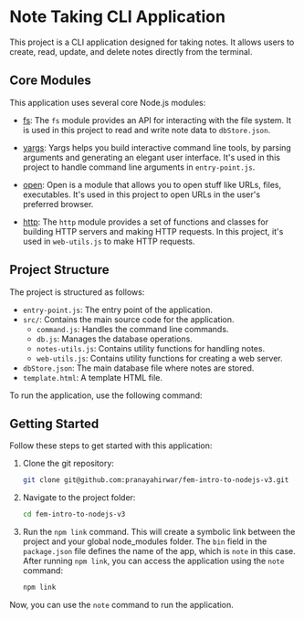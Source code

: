 # Note Taking CLI Application

This project is a CLI application designed for taking notes. It allows users to create, read, update, and delete notes directly from the terminal.

## Core Modules

This application uses several core Node.js modules:

-   [fs](https://nodejs.org/api/fs.html): The `fs` module provides an API for interacting with the file system. It is used in this project to read and write note data to `dbStore.json`.

-   [yargs](https://www.npmjs.com/package/yargs): Yargs helps you build interactive command line tools, by parsing arguments and generating an elegant user interface. It's used in this project to handle command line arguments in `entry-point.js`.

-   [open](https://www.npmjs.com/package/open): Open is a module that allows you to open stuff like URLs, files, executables. It's used in this project to open URLs in the user's preferred browser.

-   [http](https://nodejs.org/api/http.html): The `http` module provides a set of functions and classes for building HTTP servers and making HTTP requests. In this project, it's used in `web-utils.js` to make HTTP requests.

## Project Structure

The project is structured as follows:

-   `entry-point.js`: The entry point of the application.
-   `src/`: Contains the main source code for the application.
    -   `command.js`: Handles the command line commands.
    -   `db.js`: Manages the database operations.
    -   `notes-utils.js`: Contains utility functions for handling notes.
    -   `web-utils.js`: Contains utility functions for creating a web server.
-   `dbStore.json`: The main database file where notes are stored.
-   `template.html`: A template HTML file.

To run the application, use the following command:

## Getting Started

Follow these steps to get started with this application:

1. Clone the git repository:
    ```sh
    git clone git@github.com:pranayahirwar/fem-intro-to-nodejs-v3.git
    ```
2. Navigate to the project folder:
    ```sh
    cd fem-intro-to-nodejs-v3
    ```
3. Run the `npm link` command. This will create a symbolic link between the project and your global node_modules folder. The `bin` field in the `package.json` file defines the name of the app, which is `note` in this case. After running `npm link`, you can access the application using the `note` command:
    ```sh
    npm link
    ```
Now, you can use the `note` command to run the application.